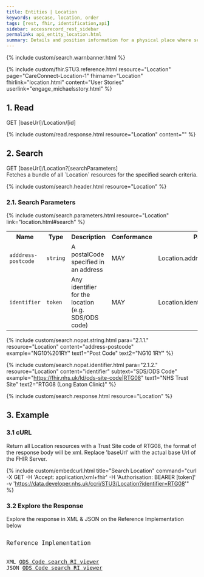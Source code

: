 ```yaml
---
title: Entities | Location
keywords: usecase, location, order
tags: [rest, fhir, identification,api]
sidebar: accessrecord_rest_sidebar
permalink: api_entity_location.html
summary: Details and position information for a physical place where services are provided and resources and participants may be stored, found, contained or accommodated.
---
```

{% include custom/search.warnbanner.html %}

{% include custom/fhir.STU3.reference.html resource="Location" page="CareConnect-Location-1" fhirname="Location" fhirlink="location.html" content="User Stories" userlink="engage_michaelsstory.html" %}

## 1. Read ##

<div markdown="span" class="alert alert-success" role="alert">
GET [baseUrl]/Location/[id]</div>

{% include custom/read.response.html resource="Location" content="" %}

## 2. Search ##

<div markdown="span" class="alert alert-success" role="alert">
GET [baseUrl]/Location?[searchParameters]</div>
Fetches a bundle of all `Location` resources for the specified search criteria.

{% include custom/search.header.html resource="Location" %}

### 2.1. Search Parameters ###

{% include custom/search.parameters.html resource="Location" link="location.html#search" %}

<table style="min-width:100%;width:100%">
<tr id="clinical">
    <th style="width:15%;">Name</th>
    <th style="width:10%;">Type</th>
    <th style="width:40%;">Description</th>
    <th style="width:5%;">Conformance</th>
    <th style="width:30%;">Path</th>
</tr>
<tr>
    <td><code class="highlighter-rouge">adddress-postcode</code></td>
    <td><code class="highlighter-rouge">string</code></td>
    <td>A postalCode specified in an address</td>
    <td>MAY</td>
    <td>Location.address.postalCode</td>
</tr>
<tr>
    <td><code class="highlighter-rouge">identifier</code></td>
    <td><code class="highlighter-rouge">token</code></td>
    <td>Any identifier for the location (e.g. SDS/ODS code)</td>
    <td>MAY</td>
    <td>Location.identifier</td>
</tr>
</table>

{% include custom/search.nopat.string.html para="2.1.1." resource="Location" content="address-postcode"  example="NG10%201RY" text1="Post Code" text2="NG10 1RY" %}

{% include custom/search.nopat.identifier.html para="2.1.2." resource="Location" content="identifier" subtext="SDS/ODS Code" example="https://fhir.nhs.uk/Id/ods-site-code|RTG08" text1="NHS Trust Site" text2="RTG08 (Long Eaton Clinic)" %}

{% include custom/search.response.html resource="Location" %}


## 3. Example ##

<h3 id="32-response-headers">3.1 cURL</h3>

Return all Location resources with a Trust Site code of RTG08, the format of the response body will be xml. Replace 'baseUrl' with the actual base Url of the FHIR Server.

{% include custom/embedcurl.html title="Search Location" command="curl -X GET -H 'Accept: application/xml+fhir' -H 'Authorisation: BEARER [token]' -v 'https://data.developer.nhs.uk/ccri/STU3/Location?identifier=RTG08'" %}


<h3 id="32-response-headers">3.2 Explore the Response</h3>

Explore the response in XML & JSON on the Reference Implementation below
<div class="language-http highlighter-rouge">
<pre class="highlight">
<p style="font-size: 110%;">Reference Implementation</p>
XML <a target="_blank" href="{{ site.fhir_ref_impl }}search?serverId=home&pretty=true&resource=Location&param.0.qualifier=&param.0.0=&param.0.1=RTG08&param.0.name=identifier&param.0.type=token&resource-search-limit=&encoding=xml">ODS Code search RI viewer</a>
JSON <a target="_blank" href="{{ site.fhir_ref_impl }}search?serverId=home&pretty=true&resource=Location&param.0.qualifier=&param.0.0=&param.0.1=RTG08&param.0.name=identifier&param.0.type=token&resource-search-limit=&encoding=json">ODS Code search RI viewer</a>
</pre>
</div>
